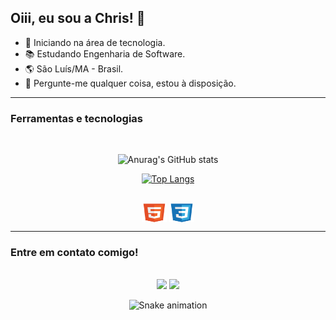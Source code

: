 ## Oiii, eu sou a Chris! 💙

 - 🌱 Iniciando na área de tecnologia.
 - 📚 Estudando Engenharia de Software.
 - 🌎 São Luís/MA - Brasil.
 - 💬 Pergunte-me qualquer coisa, estou à disposição.

-----------------------------------

### Ferramentas e tecnologias
  <br>

<div align="center">
<!--   <a href="https://github.com/christianagomes"> -->
  
  ![Anurag's GitHub stats](https://github-readme-stats.vercel.app/api?username=christianagomes&theme=dark&show_icons=true&count_private=true&custom_title=Stats&line_height=27) 
  
  
  [![Top Langs](https://github-readme-stats.vercel.app/api/top-langs/?username=christianagomes&theme=dark&custom_title=Linguagens&card_width=444&layout=compact&count_private=true)](https://github.com/anuraghazra/github-readme-stats)
</div>
  
<div style="display: inline_block" align="center"><br>
<!--   <img align="center" alt="Js" height="30" width="40" src="https://raw.githubusercontent.com/devicons/devicon/master/icons/javascript/javascript-plain.svg"> -->
  <img align="center" alt="HTML" height="30" width="40" src="https://raw.githubusercontent.com/devicons/devicon/master/icons/html5/html5-original.svg">
  <img align="center" alt="CSS" height="30" width="40" src="https://raw.githubusercontent.com/devicons/devicon/master/icons/css3/css3-original.svg">
</div>
  
-----------------------------------
 
### Entre em contato comigo!
 <br>
<div align="center"> 
  <a href = "mailto:christianaleticia@gmail.com"><img src="https://img.shields.io/badge/Gmail-D14836?style=for-the-badge&logo=gmail&logoColor=white" target="_blank"></a>
  <a href="https://www.linkedin.com/in/christianagomes" target="_blank"><img src="https://img.shields.io/badge/LinkedIn-0077B5?style=for-the-badge&logo=linkedin&logoColor=white" target="_blank"></a> 
 
   ![Snake animation](https://github.com/christianagomes/christianagomes/blob/output/github-contribution-grid-snake.svg)

</div>
